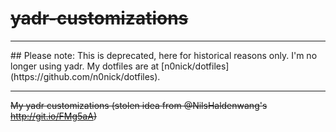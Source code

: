 # <s>yadr-customizations</s>

<hr>
## Please note: This is deprecated, here for historical reasons only. I'm no longer using yadr. My dotfiles are at [n0nick/dotfiles](https://github.com/n0nick/dotfiles).
<hr>

<s>My yadr customizations (stolen idea from @NilsHaldenwang's http://git.io/FMg5aA)</s>
